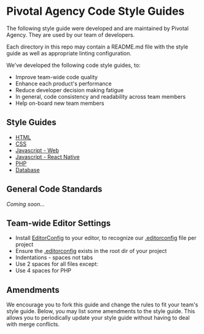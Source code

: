 # Pivotal Agency Code Style Guides

The following style guide were developed and are maintained by Pivotal Agency. They are used by our team of developers.

Each directory in this repo may contain a README.md file with the style guide as well as appropriate linting configuration.

We've developed the following code style guides, to:

- Improve team-wide code quality
- Enhance each product's performance
- Reduce developer decision making fatigue
- In general, code consistency and readability across team members
- Help on-board new team members

## Style Guides

- [HTML](html)
- [CSS](css)
- [Javascript - Web](js-web)
- [Javascript - React Native](js-react-native)
- [PHP](php)
- [Database](database)

## General Code Standards

*Coming soon...*

## Team-wide Editor Settings

- Install [EditorConfig](http://editorconfig.org/) to your editor, to recognize our [.editorconfig](.editorconfig) file per project
 - Ensure the [.editorconfig](.editorconfig) exists in the root dir of your project
- Indentations - spaces not tabs
 - Use 2 spaces for all files except:
 - Use 4 spaces for PHP

## Amendments

We encourage you to fork this guide and change the rules to fit your team's style guide. Below, you may list some amendments to the style guide. This allows you to periodically update your style guide without having to deal with merge conflicts.
